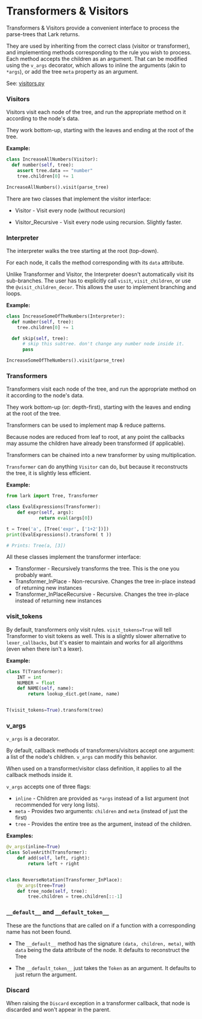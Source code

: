 # Transformers & Visitors

Transformers & Visitors provide a convenient interface to process the parse-trees that Lark returns.

They are used by inheriting from the correct class (visitor or transformer), and implementing methods corresponding to the rule you wish to process. Each method accepts the children as an argument. That can be modified using the `v_args` decorator, which allows to inline the arguments (akin to `*args`), or add the tree `meta` property as an argument.

See: <a href="https://github.com/lark-parser/lark/blob/master/lark/visitors.py">visitors.py</a>

### Visitors

Visitors visit each node of the tree, and run the appropriate method on it according to the node's data.

They work bottom-up, starting with the leaves and ending at the root of the tree.

**Example:**
```python
class IncreaseAllNumbers(Visitor):
  def number(self, tree):
    assert tree.data == "number"
    tree.children[0] += 1

IncreaseAllNumbers().visit(parse_tree)
```

There are two classes that implement the visitor interface:

* Visitor - Visit every node (without recursion)

* Visitor_Recursive - Visit every node using recursion. Slightly faster.

### Interpreter

The interpreter walks the tree starting at the root (top-down).

For each node, it calls the method corresponding with its `data` attribute.

Unlike Transformer and Visitor, the Interpreter doesn't automatically visit its sub-branches.
The user has to explicitly call `visit`, `visit_children`, or use the `@visit_children_decor`.
This allows the user to implement branching and loops.

**Example:**
```python
class IncreaseSomeOfTheNumbers(Interpreter):
  def number(self, tree):
    tree.children[0] += 1

  def skip(self, tree):
      # skip this subtree. don't change any number node inside it.
      pass

IncreaseSomeOfTheNumbers().visit(parse_tree)
```

### Transformers

Transformers visit each node of the tree, and run the appropriate method on it according to the node's data.

They work bottom-up (or: depth-first), starting with the leaves and ending at the root of the tree.

Transformers can be used to implement map & reduce patterns.

Because nodes are reduced from leaf to root, at any point the callbacks may assume the children have already been transformed (if applicable).

Transformers can be chained into a new transformer by using multiplication.

`Transformer` can do anything `Visitor` can do, but because it reconstructs the tree, it is slightly less efficient.


**Example:**
```python
from lark import Tree, Transformer

class EvalExpressions(Transformer):
    def expr(self, args):
            return eval(args[0])

t = Tree('a', [Tree('expr', ['1+2'])])
print(EvalExpressions().transform( t ))

# Prints: Tree(a, [3])
```

All these classes implement the transformer interface:

- Transformer - Recursively transforms the tree. This is the one you probably want.
- Transformer_InPlace - Non-recursive. Changes the tree in-place instead of returning new instances
- Transformer_InPlaceRecursive - Recursive. Changes the tree in-place instead of returning new instances

### visit_tokens

By default, transformers only visit rules. `visit_tokens=True` will tell Transformer to visit tokens as well. This is a slightly slower alternative to `lexer_callbacks`, but it's easier to maintain and works for all algorithms (even when there isn't a lexer).

**Example:**

```python
class T(Transformer):
    INT = int
    NUMBER = float
    def NAME(self, name):
        return lookup_dict.get(name, name)


T(visit_tokens=True).transform(tree)
```


### v_args

`v_args` is a decorator.

By default, callback methods of transformers/visitors accept one argument: a list of the node's children. `v_args` can modify this behavior.

When used on a transformer/visitor class definition, it applies to all the callback methods inside it.

`v_args` accepts one of three flags:

- `inline` - Children are provided as `*args` instead of a list argument (not recommended for very long lists).
- `meta` - Provides two arguments: `children` and `meta` (instead of just the first)
- `tree` - Provides the entire tree as the argument, instead of the children.

**Examples:**

```python
@v_args(inline=True)
class SolveArith(Transformer):
    def add(self, left, right):
        return left + right


class ReverseNotation(Transformer_InPlace):
    @v_args(tree=True)
    def tree_node(self, tree):
        tree.children = tree.children[::-1]
```

### `__default__` and `__default_token__`
These are the functions that are called on if a function with a corresponding name has not been found.

- The `__default__` method has the signature `(data, children, meta)`, with `data` being the data attribute of the node. It defaults to reconstruct the Tree

- The `__default_token__` just takes the `Token` as an argument. It defaults to just return the argument.


### Discard

When raising the `Discard` exception in a transformer callback, that node is discarded and won't appear in the parent.



